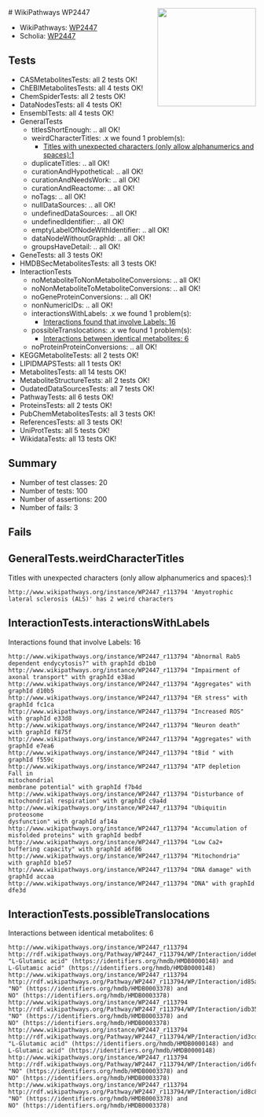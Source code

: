 <img style="float: right; width: 200px" src="https://upload.wikimedia.org/wikipedia/commons/thumb/8/83/Wplogo_with_text_500.png/640px-Wplogo_with_text_500.png" />
# WikiPathways WP2447

* WikiPathways: [WP2447](https://new.wikipathways.org/pathways/WP2447)
* Scholia: [WP2447](https://scholia.toolforge.org/wikipathways/WP2447)
## Tests
* CASMetabolitesTests: all 2 tests OK!
* ChEBIMetabolitesTests: all 4 tests OK!
* ChemSpiderTests: all 2 tests OK!
* DataNodesTests: all 4 tests OK!
* EnsemblTests: all 4 tests OK!
* GeneralTests
    * titlesShortEnough: .. all OK!
    * weirdCharacterTitles: .x we found 1 problem(s):
        * [Titles with unexpected characters (only allow alphanumerics and spaces):1](#fda87b3f)
    * duplicateTitles: .. all OK!
    * curationAndHypothetical: .. all OK!
    * curationAndNeedsWork: .. all OK!
    * curationAndReactome: .. all OK!
    * noTags: .. all OK!
    * nullDataSources: .. all OK!
    * undefinedDataSources: .. all OK!
    * undefinedIdentifier: .. all OK!
    * emptyLabelOfNodeWithIdentifier: .. all OK!
    * dataNodeWithoutGraphId: .. all OK!
    * groupsHaveDetail: .. all OK!
* GeneTests: all 3 tests OK!
* HMDBSecMetabolitesTests: all 3 tests OK!
* InteractionTests
    * noMetaboliteToNonMetaboliteConversions: .. all OK!
    * noNonMetaboliteToMetaboliteConversions: .. all OK!
    * noGeneProteinConversions: .. all OK!
    * nonNumericIDs: .. all OK!
    * interactionsWithLabels: .x we found 1 problem(s):
        * [Interactions found that involve Labels: 16](#fe97a8be)
    * possibleTranslocations: .x we found 1 problem(s):
        * [Interactions between identical metabolites: 6](#d59038c9)
    * noProteinProteinConversions: .. all OK!
* KEGGMetaboliteTests: all 2 tests OK!
* LIPIDMAPSTests: all 1 tests OK!
* MetabolitesTests: all 14 tests OK!
* MetaboliteStructureTests: all 2 tests OK!
* OudatedDataSourcesTests: all 7 tests OK!
* PathwayTests: all 6 tests OK!
* ProteinsTests: all 2 tests OK!
* PubChemMetabolitesTests: all 3 tests OK!
* ReferencesTests: all 3 tests OK!
* UniProtTests: all 5 tests OK!
* WikidataTests: all 13 tests OK!


## Summary

* Number of test classes: 20
* Number of tests: 100
* Number of assertions: 200
* Number of fails: 3

## Fails

<a name="fda87b3f" />

## GeneralTests.weirdCharacterTitles

Titles with unexpected characters (only allow alphanumerics and spaces):1
```
http://www.wikipathways.org/instance/WP2447_r113794 'Amyotrophic lateral sclerosis (ALS)' has 2 weird characters
```

<a name="fe97a8be" />

## InteractionTests.interactionsWithLabels

Interactions found that involve Labels: 16
```
http://www.wikipathways.org/instance/WP2447_r113794 "Abnormal Rab5  dependent endycytosis?" with graphId db1b0
http://www.wikipathways.org/instance/WP2447_r113794 "Impairment of  axonal transport" with graphId e38ad
http://www.wikipathways.org/instance/WP2447_r113794 "Aggregates" with graphId d10b5
http://www.wikipathways.org/instance/WP2447_r113794 "ER stress" with graphId fc1ca
http://www.wikipathways.org/instance/WP2447_r113794 "Increased ROS" with graphId e33d8
http://www.wikipathways.org/instance/WP2447_r113794 "Neuron death" with graphId f875f
http://www.wikipathways.org/instance/WP2447_r113794 "Aggregates" with graphId e7ea6
http://www.wikipathways.org/instance/WP2447_r113794 "tBid " with graphId f559c
http://www.wikipathways.org/instance/WP2447_r113794 "ATP depletion Fall in
mitochondrial
membrane potential" with graphId f7b4d
http://www.wikipathways.org/instance/WP2447_r113794 "Disturbance of
mitochondrial respiration" with graphId c9a4d
http://www.wikipathways.org/instance/WP2447_r113794 "Ubiquitin proteosome
dysfunction" with graphId af14a
http://www.wikipathways.org/instance/WP2447_r113794 "Accumulation of
misfolded proteins" with graphId bedbf
http://www.wikipathways.org/instance/WP2447_r113794 "Low Ca2+ buffering capacity" with graphId a6f86
http://www.wikipathways.org/instance/WP2447_r113794 "Mitochondria" with graphId b1e57
http://www.wikipathways.org/instance/WP2447_r113794 "DNA damage" with graphId accaa
http://www.wikipathways.org/instance/WP2447_r113794 "DNA" with graphId dfe3d
```

<a name="d59038c9" />

## InteractionTests.possibleTranslocations

Interactions between identical metabolites: 6
```
http://www.wikipathways.org/instance/WP2447_r113794 http://rdf.wikipathways.org/Pathway/WP2447_r113794/WP/Interaction/idde65c6be "L-Glutamic acid" (https://identifiers.org/hmdb/HMDB0000148) and 
L-Glutamic acid" (https://identifiers.org/hmdb/HMDB0000148)
http://www.wikipathways.org/instance/WP2447_r113794 http://rdf.wikipathways.org/Pathway/WP2447_r113794/WP/Interaction/id85aed399 "NO" (https://identifiers.org/hmdb/HMDB0003378) and 
NO" (https://identifiers.org/hmdb/HMDB0003378)
http://www.wikipathways.org/instance/WP2447_r113794 http://rdf.wikipathways.org/Pathway/WP2447_r113794/WP/Interaction/idb3584e45 "NO" (https://identifiers.org/hmdb/HMDB0003378) and 
NO" (https://identifiers.org/hmdb/HMDB0003378)
http://www.wikipathways.org/instance/WP2447_r113794 http://rdf.wikipathways.org/Pathway/WP2447_r113794/WP/Interaction/id3cd23c9 "L-Glutamic acid" (https://identifiers.org/hmdb/HMDB0000148) and 
L-Glutamic acid" (https://identifiers.org/hmdb/HMDB0000148)
http://www.wikipathways.org/instance/WP2447_r113794 http://rdf.wikipathways.org/Pathway/WP2447_r113794/WP/Interaction/id6fcdb47 "NO" (https://identifiers.org/hmdb/HMDB0003378) and 
NO" (https://identifiers.org/hmdb/HMDB0003378)
http://www.wikipathways.org/instance/WP2447_r113794 http://rdf.wikipathways.org/Pathway/WP2447_r113794/WP/Interaction/id8c85cf83 "NO" (https://identifiers.org/hmdb/HMDB0003378) and 
NO" (https://identifiers.org/hmdb/HMDB0003378)
```

